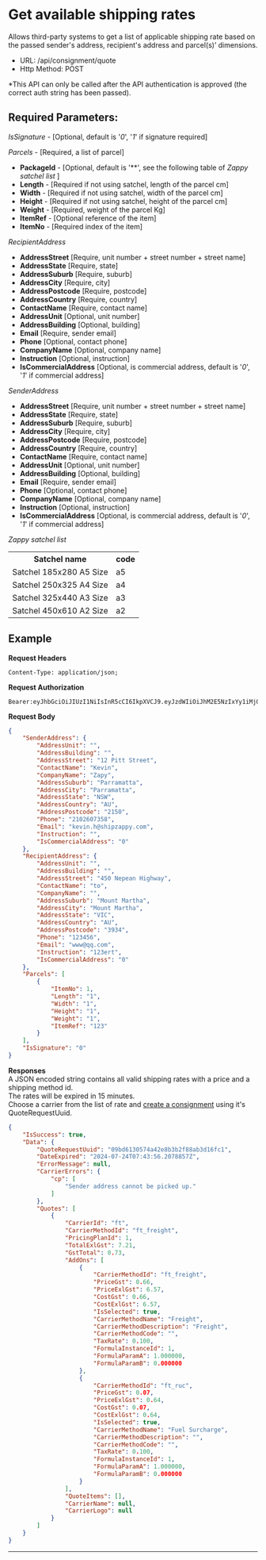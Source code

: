 #  Get available shipping rates

Allows third-party systems to get a list of applicable shipping rate based on
the passed sender's address, recipient's address and parcel(s)’ dimensions.

- URL: /api/consignment/quote
- Http Method: POST

*This API can only be called after the API authentication is approved (the correct
auth string has been passed).

## Required Parameters:
*IsSignature* - [Optional, default is '*0*', '*1*' if signature required]

*Parcels* - [Required, a list of parcel]
- **PackageId** - [Optional, default is '**', see the following table of *Zappy satchel list* ]
- **Length** - [Required if not using satchel, length of the parcel cm]
- **Width** - [Required if not using satchel, width of the parcel cm]
- **Height** - [Required if not using satchel, height of the parcel cm]
- **Weight** - [Required, weight of the parcel Kg]
- **ItemRef** - [Optional reference of the item]
- **ItemNo** - [Required index of the item]

*RecipientAddress*
- **AddressStreet** [Require, unit number + street number + street name]
- **AddressState** [Require, state]
- **AddressSuburb** [Require, suburb]
- **AddressCity** [Require, city]
- **AddressPostcode** [Require, postcode]
- **AddressCountry** [Require, country]
- **ContactName** [Require, contact name]
- **AddressUnit** [Optional, unit number]
- **AddressBuilding** [Optional, building]
- **Email** [Require, sender email]
- **Phone** [Optional, contact phone]
- **CompanyName** [Optional, company name] 
- **Instruction** [Optional, instruction]
- **IsCommercialAddress** [Optional, is commercial address, default is '*0*', '*1*' if commercial address]

*SenderAddress*
- **AddressStreet** [Require, unit number + street number + street name]
- **AddressState** [Require, state]
- **AddressSuburb** [Require, suburb]
- **AddressCity** [Require, city]
- **AddressPostcode** [Require, postcode]
- **AddressCountry** [Require, country]
- **ContactName** [Require, contact name]
- **AddressUnit** [Optional, unit number]
- **AddressBuilding** [Optional, building]
- **Email** [Require, sender email]
- **Phone** [Optional, contact phone]
- **CompanyName** [Optional, company name] 
- **Instruction** [Optional, instruction]
- **IsCommercialAddress** [Optional, is commercial address, default is '*0*', '*1*' if commercial address]

*Zappy satchel list*
<table>
  <tr>
    <th>Satchel name</th>
    <th>code</th>
  </tr>
  <tr>
    <td>Satchel 185x280 A5 Size</td>
    <td>a5</td>
  </tr>
  <tr>
    <td>Satchel 250x325 A4 Size</td>
    <td>a4</td>
  </tr>
  <tr>
    <td>Satchel 325x440 A3 Size</td>
    <td>a3</td>
  </tr>
  <tr>
    <td>Satchel 450x610 A2 Size</td>
    <td>a2</td>
  </tr>
</table>

## Example
**Request Headers**
```
Content-Type: application/json;
```

**Request Authorization**
```
Bearer:eyJhbGciOiJIUzI1NiIsInR5cCI6IkpXVCJ9.eyJzdWIiOiJhM2E5NzIxYy1iMjQ0LTQwMjMtYWVhNS0xNmYzYzliMzk2OTkiLCJuYW1lIjoiSVQgVGVzdCIsImVtYWlsIjoidGVzdEBzaGlwemFwcHkuY29tIiwicGhvbmVfbnVtYmVyIjoiMDAwMDAwMDAiLCJodHRwOi8vc2NoZW1hcy5taWNyb3NvZnQuY29tL3dzLzIwMDgvMDYvaWRlbnRpdHkvY2xhaW1zL3JvbGUiOiJVc2VyIiwidXNlcklkIjoiMDAyZmVhZDQ2ZmIxNDY5YmI1NGJmMjlhNDI0NDM4MmUiLCJjb21wYW55SWQiOiIyIiwiZXhwIjoxNzIxNzgzNDQ0LCJpYXQiOjE3MjE2OTcwNDQsIm5iZiI6MTcyMTY5NzA0NH0.0w7uP9k3Z_9y0va3ltxTULGH_yhSqZ9kTGEK1ofqgAA
```

**Request Body**
``` json
{
    "SenderAddress": {
        "AddressUnit": "",
        "AddressBuilding": "",
        "AddressStreet": "12 Pitt Street",
        "ContactName": "Kevin",
        "CompanyName": "Zapy",
        "AddressSuburb": "Parramatta",
        "AddressCity": "Parramatta",
        "AddressState": "NSW",
        "AddressCountry": "AU",
        "AddressPostcode": "2150",
        "Phone": "2102607358",
        "Email": "kevin.h@shipzappy.com",
        "Instruction": "",
        "IsCommercialAddress": "0"
    },
    "RecipientAddress": {
        "AddressUnit": "",
        "AddressBuilding": "",
        "AddressStreet": "450 Nepean Highway",
        "ContactName": "to",
        "CompanyName": "",
        "AddressSuburb": "Mount Martha",
        "AddressCity": "Mount Martha",
        "AddressState": "VIC",
        "AddressCountry": "AU",
        "AddressPostcode": "3934",
        "Phone": "123456",
        "Email": "www@qq.com",
        "Instruction": "123ert",
        "IsCommercialAddress": "0"
    },
    "Parcels": [
        {
            "ItemNo": 1,
            "Length": "1",
            "Width": "1",
            "Height": "1",
            "Weight": "1",
            "ItemRef": "123"
        }
    ],
    "IsSignature": "0"
}
```
**Responses**  
A JSON encoded string contains all valid shipping rates with a price and a shipping method id.  
The rates will be expired in 15 minutes.  
Choose a carrier from the list of rate and [create a consignment](Consignment/README.md) using it's QuoteRequestUuid.

``` json
{
    "IsSuccess": true,
    "Data": {
        "QuoteRequestUuid": "09bd6130574a42e8b3b2f88ab3d16fc1",
        "DateExpired": "2024-07-24T07:43:56.2078857Z",
        "ErrorMessage": null,
        "CarrierErrors": {
            "cp": [
                "Sender address cannot be picked up."
            ]
        },
        "Quotes": [
            {
                "CarrierId": "ft",
                "CarrierMethodId": "ft_freight",
                "PricingPlanId": 1,
                "TotalExlGst": 7.21,
                "GstTotal": 0.73,
                "AddOns": [
                    {
                        "CarrierMethodId": "ft_freight",
                        "PriceGst": 0.66,
                        "PriceExlGst": 6.57,
                        "CostGst": 0.66,
                        "CostExlGst": 6.57,
                        "IsSelected": true,
                        "CarrierMethodName": "Freight",
                        "CarrierMethodDescription": "Freight",
                        "CarrierMethodCode": "",
                        "TaxRate": 0.100,
                        "FormulaInstanceId": 1,
                        "FormulaParamA": 1.000000,
                        "FormulaParamB": 0.000000
                    },
                    {
                        "CarrierMethodId": "ft_ruc",
                        "PriceGst": 0.07,
                        "PriceExlGst": 0.64,
                        "CostGst": 0.07,
                        "CostExlGst": 0.64,
                        "IsSelected": true,
                        "CarrierMethodName": "Fuel Surcharge",
                        "CarrierMethodDescription": "",
                        "CarrierMethodCode": "",
                        "TaxRate": 0.100,
                        "FormulaInstanceId": 1,
                        "FormulaParamA": 1.000000,
                        "FormulaParamB": 0.000000
                    }
                ],
                "QuoteItems": [],
                "CarrierName": null,
                "CarrierLogo": null
            }
        ]
    }
}
```

***
